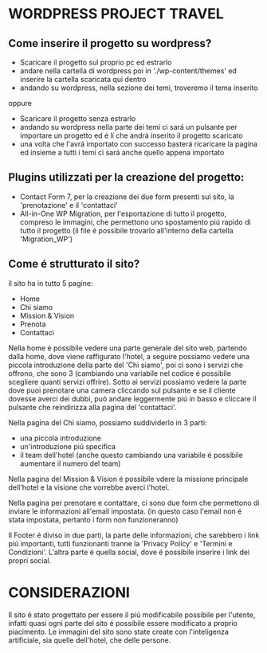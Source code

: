 # WORDPRESS PROJECT TRAVEL

## Come inserire il progetto su wordpress?

- Scaricare il progetto sul proprio pc ed estrarlo
- andare nella cartella di wordpress poi in './wp-content/themes' ed inserire la cartella scaricata qui dentro
- andando su wordpress, nella sezione dei temi, troveremo il tema inserito

oppure

- Scaricare il progetto senza estrarlo
- andando su wordpress nella parte dei temi ci sará un pulsante per importare un progetto ed é lí che andrá inserito il progetto scaricato
- una volta che l'avrá importato con successo basterá ricaricare la pagina ed insieme a tutti i temi ci sará anche quello appena importato

## Plugins utilizzati per la creazione del progetto:

- Contact Form 7, per la creazione dei due form presenti sul sito, la 'prenotazione' e il 'contattaci'
- All-in-One WP Migration, per l'esportazione di tutto il progetto, compreso le immagini, che permettono uno spostamento piú rapido di tutto il progetto (il file é possibile trovarlo all'interno della cartella 'Migration_WP')

## Come é strutturato il sito?

il sito ha in tutto 5 pagine: 
- Home
- Chi siamo
- Mission & Vision
- Prenota
- Contattaci

Nella home é possibile vedere una parte generale del sito web, partendo dalla home, dove viene raffigurato l'hotel, a seguire possiamo vedere una piccola introduzione della parte del 'Chi siamo', poi ci sono i servizi che offrono, che sono 3 (cambiando una variabile nel codice é possibile scegliere quanti servizi offrire). Sotto ai servizi possiamo vedere la parte dove puoi prenotare una camera cliccando sul pulsante e se il cliente dovesse averci dei dubbi, puó andare leggermente piú in basso e cliccare il pulsante che reindirizza alla pagina del 'contattaci'.

Nella pagina del Chi siamo, possiamo suddividerlo in 3 parti:
- una piccola introduzione
- un'introduzione piú specifica
- il team dell'hotel (anche questo cambiando una variabile é possibile aumentare il numero del team)

Nella pagina del Mission & Vision é possibile vdere la missione principale dell'hotel e la visione che vorrebbe averci l'hotel.

Nella pagina per prenotare e contattare, ci sono due form che permettono di inviare le informazioni all'email impostata. (in questo caso l'email non é stata impostata, pertanto i form non funzioneranno)

Il Footer é diviso in due parti, la parte delle informazioni, che sarebbero i link piú importanti, tutti funzionanti tranne la 'Privacy Policy' e 'Termini e Condizioni'. L'altra parte é quella social, dove é possibile inserire i link dei propri social.

# CONSIDERAZIONI

Il sito é stato progettato per essere il piú modificabile possibile per l'utente, infatti quasi ogni parte del sito é possibile essere modificato a proprio piacimento.
Le immagini del sito sono state create con l'inteligenza artificiale, sia quelle dell'hotel, che delle persone.


